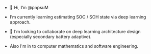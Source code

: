 - 👋 Hi, I’m @pnpsuM

- I’m currently learning estimating SOC / SOH state via deep learning approach.
- 💞️ I’m looking to collaborate on deep learning architecture design (especially secondary battery adaptive).
- Also I'm in to computer mathematics and software engineering.
